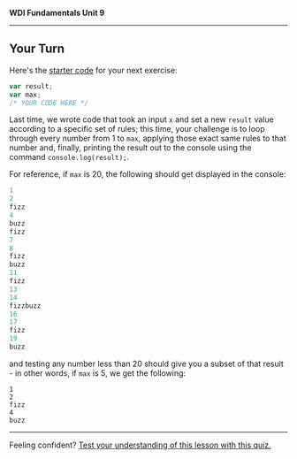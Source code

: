 **WDI Fundamentals Unit 9**

---

## Your Turn

Here's the [starter code](http://repl.it/9nH) for your next exercise:

```javascript
var result;
var max;
/* YOUR CODE HERE */
```

Last time, we wrote code that took an input `x` and set a new `result` value according to a specific set of rules; this time, your challenge is to loop through every number from 1 to `max`, applying those exact same rules to that number and, finally, printing the result out to the console using the command `console.log(result);`.

For reference, if `max` is 20, the following should get displayed in the console:

```javascript
1
2
fizz
4
buzz
fizz
7
8
fizz
buzz
11
fizz
13
14
fizzbuzz
16
17
fizz
19
buzz
```

and testing any number less than 20 should give you a subset of that result - in other words, if `max` is 5, we get the following:

```
1
2
fizz
4
buzz
```

---

Feeling confident? [Test your understanding of this lesson with this quiz.](06_quiz.md)
